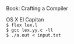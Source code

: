 Book: Crafting a Compiler  

OS X El Capitan  
`$ flex lex.l`  
`$ gcc lex.yy.c -ll`  
`$ ./a.out < input.txt`  